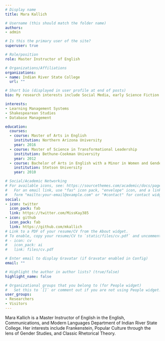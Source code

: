 ```yaml
---
# Display name
title: Mara Kallich

# Username (this should match the folder name)
authors:
- admin

# Is this the primary user of the site?
superuser: true

# Role/position
role: Master Instructor of English

# Organizations/Affiliations
organizations:
- name: Indian River State College
  url: ""

# Short bio (displayed in user profile at end of posts)
bio: My research interests include Social Media, early Science Fiction texts, and Learning Management Systems.

interests:
- Learning Management Systems 
- Shakespearean Studies
- Database Management

education:
  courses:
  - course: Master of Arts in English
    institution: Northern Arizona University
    year: 2016
  - course: Master of Science in Transformational Leadership
    institution: Bethune-Cookman University
    year: 2012
  - course: Bachelor of Arts in English with a Minor in Women and Gender Studies
    institution: Stetson University
    year: 2010

# Social/Academic Networking
# For available icons, see: https://sourcethemes.com/academic/docs/page-builder/#icons
#   For an email link, use "fas" icon pack, "envelope" icon, and a link in the
#   form "mailto:your-email@example.com" or "#contact" for contact widget.
social:
- icon: twitter
  icon_pack: fab
  link: https://twitter.com/MissKay385
- icon: github
  icon_pack: fab
  link: https://github.com/mkallich
# Link to a PDF of your resume/CV from the About widget.
# To enable, copy your resume/CV to `static/files/cv.pdf` and uncomment the lines below.
# - icon: cv
#   icon_pack: ai
#   link: files/cv.pdf

# Enter email to display Gravatar (if Gravatar enabled in Config)
email: ""

# Highlight the author in author lists? (true/false)
highlight_name: false

# Organizational groups that you belong to (for People widget)
#   Set this to `[]` or comment out if you are not using People widget.
user_groups:
- Researchers
- Visitors
---
```


Mara Kallich is a Master Instructor of English in the English, Communications, and Modern Languages Department of Indian River State College. Her interests include Frankenstein, Popular Culture through the lens of Gender Studies, and Classic Rhetorical Theory.
